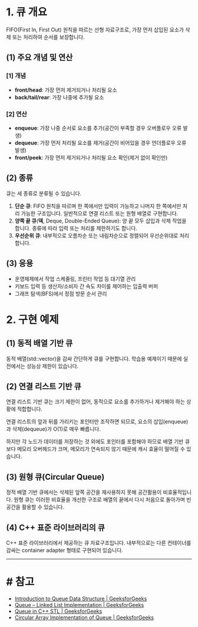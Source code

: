 # 1. 큐 개요

FIFO(First In, First Out) 원칙을 따르는 선형 자료구조로, 가장 먼저 삽입된 요소가 삭제 또는 처리하여 순서를 보장합니다.

## **(1) 주요 개념 및 연산**

### [1] 개념

- **front/head**: 가장 먼저 제거되거나 처리될 요소
- **back/tail/rear**: 가장 나중에 추가될 요소

### [2] 연산

- **enqueue**: 가장 나중 순서로 요소를 추가(공간이 부족할 경우 오버플로우 오류 발생)
- **dequeue**: 가장 먼저 처리될 요소를 제거(공간이 비어있을 경우 언더플로우 오류 발생)
- **front/peek**: 가장 먼저 제거되거나 처리될 요소 확인(제거 없이 확인만)

## **(2) 종류**

큐는 세 종류로 분류될 수 있습니다.

1. **단순 큐**: FIFO 원칙을 따르며 한 쪽에서만 입력이 가능하고 나머지 한 쪽에서만 처리 가능한 구조입니다. 일반적으로 연결 리스트 또는 원형 배열로 구현합니다.
2. **양쪽 끝 큐**(**덱**, Deque, Double-Ended Queue): 양 끝 모두 삽입과 삭제 작업을 합니다. 종류에 따라 입력 또는 처리를 제한하기도 합니다.
3. **우선순위 큐**: 내부적으로 오름차순 또는 내림차순으로 정렬되어 우선순위대로 처리합니다.

## **(3) 응용**

- 운영체제에서 작업 스케줄링, 프린터 작업 등 대기열 관리
- 키보드 입력 등 생산자/소비자 간 속도 차이를 제어하는 입출력 버퍼
- 그래프 탐색(BFS)에서 정점 방문 순서 관리

# 2. 구현 예제

## (1) 동적 배열 기반 큐

동적 배열(std::vector)을 감싸 간단하게 큐를 구현합니다. 학습용 예제이기 때문에 실전에서는 성능상 제한이 있습니다.

## (2) 연결 리스트 기반 큐

연결 리스트 기반 큐는 크기 제한이 없어, 동적으로 요소를 추가하거나 제거해야 하는 상황에 적합합니다.

연결 리스트의 앞과 뒤를 가리키는 포인터만 조작하면 되므로, 요소의 삽입(enqueue)과 삭제(dequeue)가 O(1)로 매우 빠릅니다.

하지만 각 노드가 데이터를 저장하는 것 외에도 포인터를 포함해야 하므로 배열 기반 큐보다 메모리 오버헤드가 크며, 메모리가 연속되지 않기 때문에 캐시 효율이 떨어질 수 있습니다.

## (3) 원형 큐(Circular Queue)

정적 배열 기반 큐에서는 삭제된 앞쪽 공간을 재사용하지 못해 공간활용이 비효율적입니다. 원형 큐는 이러한 비효율을 개선한 구조로 배열의 끝에서 다시 처음으로 돌아가며 빈 공간을 활용할 수 있습니다.

## (4) C++ 표준 라이브러리의 큐

C++ 표준 라이브러리에서 제공하는 큐 자료구조입니다. 내부적으로는 다른 컨테이너를 감싸는 container adapter 형태로 구현되어 있습니다.

---

# # 참고

- [Introduction to Queue Data Structure | GeeksforGeeks](https://www.geeksforgeeks.org/introduction-to-queue-data-structure-and-algorithm-tutorials/)
- [Queue – Linked List Implementation | GeeksforGeeks](https://www.geeksforgeeks.org/queue-linked-list-implementation/?ref=next_article)
- [Queue in C++ STL | GeeksforGeeks](https://www.geeksforgeeks.org/queue-cpp-stl/?ref=next_article)
- [Circular Array Implementation of Queue | GeeksforGeeks](https://www.geeksforgeeks.org/introduction-to-circular-queue/)